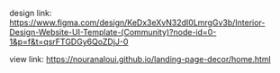 design link: https://www.figma.com/design/KeDx3eXvN32dI0LmrgGv3b/Interior-Design-Website-UI-Template-(Community)?node-id=0-1&p=f&t=qsrFTGDGy6QoZDjJ-0

view link: https://nouranaloui.github.io/landing-page-decor/home.html

